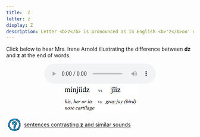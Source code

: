 ```yaml
---
title:  Z
letter: z
display: Z
description: Letter <b>z</b> is pronounced as in English <b>'z</b>oo' or <b>'z</b>ip'. This sound occurs only at the end of a syllable.
---
```





Click below to hear Mrs. Irene Arnold illustrating the difference between <b>dz</b> and <b>z</b> at the end of words.


<center>
<audio controls src="/assets/audio/dz_z_comp.mp3" type="audio/mpeg">Your browser does not support the audio element.</audio><br/>
<img src="/assets/gif/dz_z_comp.gif" border="0">
</center>

<p>
<img src="/assets/images/question.png" width="34" height="34" hspace="5" align="absmiddle"> <a href="../alveolar_comp/sib1_sent/sib1_sent.html"> sentences contrasting <b>z</b> and similar sounds</a><br />
</p>

